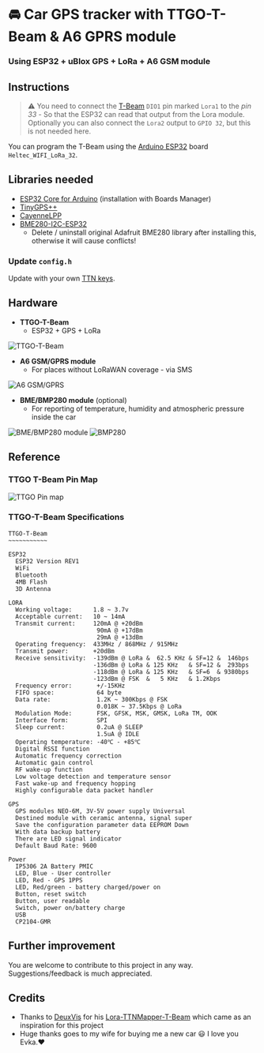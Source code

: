 # 🚘 Car GPS tracker with TTGO-T-Beam & A6 GPRS module
### Using ESP32 + uBlox GPS + LoRa + A6 GSM module

## Instructions

> ⚠️ You need to connect the [T-Beam](https://github.com/LilyGO/TTGO-T-Beam) `DIO1` pin marked `Lora1` to the *pin 33* - So that the ESP32 can read that output from the Lora module.
> Optionally you can also connect the `Lora2` output to `GPIO 32`, but this is not needed here.

You can program the T-Beam using the [Arduino ESP32](https://github.com/espressif/arduino-esp32) board `Heltec_WIFI_LoRa_32`.

## Libraries needed

- [ESP32 Core for Arduino](https://github.com/espressif/arduino-esp32/blob/master/docs/arduino-ide/boards_manager.md) (installation with Boards Manager)
- [TinyGPS++](https://github.com/mikalhart/TinyGPSPlus)
- [CayenneLPP](https://github.com/sabas1080/CayenneLPP)
- [BME280-I2C-ESP32](https://github.com/Takatsuki0204/BME280-I2C-ESP32)
	- Delete / uninstall original Adafruit BME280 library after installing this, otherwise it will cause conflicts!

### Update `config.h`

Update with your own [TTN keys](https://www.thethingsnetwork.org/docs/devices/registration.html).

## Hardware

- **TTGO-T-Beam**
	- ESP32 + GPS + LoRa

![TTGO-T-Beam](images/ttgo-t-beam.jpg)

- **A6 GSM/GPRS module**
	- For places without LoRaWAN coverage - via SMS

![A6 GSM/GPRS](images/a6-gsm-gprs-dev-board.jpg)

- **BME/BMP280 module** (optional)
	- For reporting of temperature, humidity and atmospheric pressure inside the car

![BME/BMP280 module](images/bmp280.jpg)
![BMP280](images/bmp280-2.png)

## Reference

### TTGO T-Beam Pin Map

![TTGO Pin map](images/pinmap.png)

### TTGO-T-Beam Specifications
```
TTGO-T-Beam
~~~~~~~~~~~

ESP32
  ESP32 Version REV1
  WiFi
  Bluetooth 
  4MB Flash
  3D Antenna
 
LORA
  Working voltage:      1.8 ~ 3.7v
  Acceptable current:   10 ~ 14mA
  Transmit current:     120mA @ +20dBm
                         90mA @ +17dBm
                         29mA @ +13dBm
  Operating frequency:  433MHz / 868MHz / 915MHz
  Transmit power:       +20dBm
  Receive sensitivity:  -139dBm @ LoRa &  62.5 KHz & SF=12 &  146bps
                        -136dBm @ LoRa & 125 KHz   & SF=12 &  293bps
                        -118dBm @ LoRa & 125 KHz   & SF=6  & 9380bps
                        -123dBm @ FSK  &   5 KHz   & 1.2Kbps
  Frequency error:       +/-15KHz
  FIFO space:            64 byte
  Data rate:             1.2K ~ 300Kbps @ FSK
                         0.018K ~ 37.5Kbps @ LoRa        
  Modulation Mode:       FSK, GFSK, MSK, GMSK, LoRa TM, OOK
  Interface form:        SPI
  Sleep current:         0.2uA @ SLEEP
                         1.5uA @ IDLE
  Operating temperature: -40℃ - +85℃
  Digital RSSI function
  Automatic frequency correction
  Automatic gain control 
  RF wake-up function
  Low voltage detection and temperature sensor
  Fast wake-up and frequency hopping
  Highly configurable data packet handler

GPS
  GPS modules NEO-6M, 3V-5V power supply Universal
  Destined module with ceramic antenna, signal super
  Save the configuration parameter data EEPROM Down
  With data backup battery
  There are LED signal indicator
  Default Baud Rate: 9600

Power
  IP5306 2A Battery PMIC
  LED, Blue - User controller
  LED, Red - GPS 1PPS
  LED, Red/green - battery charged/power on
  Button, reset switch
  Button, user readable
  Switch, power on/battery charge
  USB
  CP2104-GMR
```

## Further improvement

You are welcome to contribute to this project in any way. Suggestions/feedback is much appreciated.

## Credits

- Thanks to [DeuxVis](https://github.com/DeuxVis) for his [Lora-TTNMapper-T-Beam](https://github.com/DeuxVis/Lora-TTNMapper-T-Beam) which came as an inspiration for this project
- Huge thanks goes to my wife for buying me a new car 😃 I love you Evka.❤️
